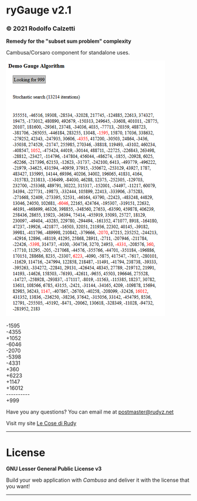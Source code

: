 ryGauge v2.1
============

### © 2021 Rodolfo Calzetti

__Remedy for the "subset sum problem" complexity__

Cambusa/Corsaro component for standalone uses.

![ryGauge](https://raw.githubusercontent.com/cambusa/rygauge/master/rygauge.png)

  -1595<br/>
  -4355<br/>
  +1052<br/>
  -6046<br/>
  -2070<br/>
  -5398<br/>
  -4331<br/>
   +360<br/>
  +6223<br/>
  +1147<br/>
 +16012<br/>
\-\-\-\-\-\-\-\-\-\-<br/>
   +999<br/>


Have you any questions? You can email me at postmaster@rudyz.net

Visit my site [Le Cose di Rudy](http://www.rudyz.net)

---

License
=======

__GNU Lesser General Public License v3__

Build your web application with _Cambusa_ and deliver it with the license that you want!

---
